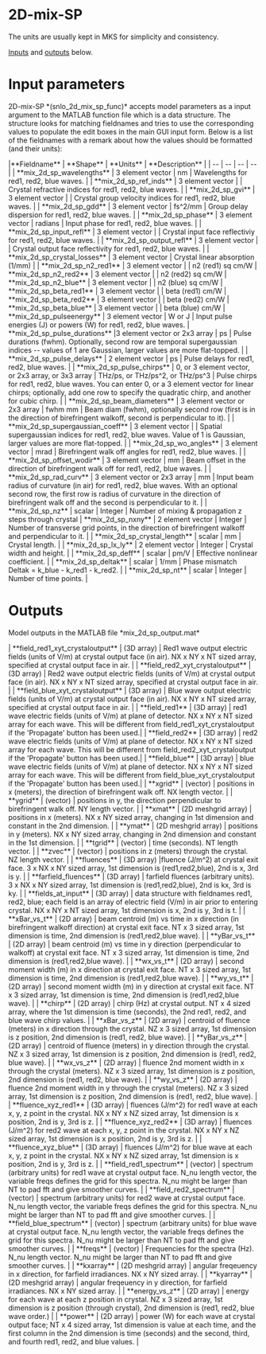 # 2D-mix-SP
The units are usually kept in MKS for simplicity and consistency.

<a href="#inputs">Inputs</a> and <a href="#outputs">outputs</a> below.

# Input parameters
<p id="inputs">
2D-mix-SP *(snlo_2d_mix_sp_func)* accepts model parameters as a input argument to the MATLAB function file which is a data structure. The structure looks for matching fieldnames and tries to use the corresponding values to populate the edit boxes in the main GUI input form. Below is a list of the fieldnames with a remark about how the values should be formatted (and their units):</p>
|**Fieldname** | **Shape** | **Units** | **Description** |
| -- | -- | -- | -- |
| **mix_2d_sp_wavelengths** | 3 element vector | nm | Wavelengths for red1, red2, blue waves. |
| **mix_2d_sp_ref_inds**    | 3 element vector |  | Crystal refractive indices for red1, red2, blue waves. |
| **mix_2d_sp_gvi**  		    | 3 element vector |  | Crystal group velocity indices for red1, red2, blue waves. |
| **mix_2d_sp_gdd** 		    | 3 element vector | fs^2/mm | Group delay dispersion for red1, red2, blue waves. |
| **mix_2d_sp_phase** 		  | 3 element vector | radians | Input phase for red1, red2, blue waves. |
| **mix_2d_sp_input_refl**  | 3 element vector |  | Crystal input face  reflectiviy for red1, red2, blue waves. | 
| **mix_2d_sp_output_refl** | 3 element vector |  | Crystal output face reflectivity for red1, red2, blue waves. | 
| **mix_2d_sp_crystal_losses** | 3 element vector | Crystal linear absorption (1/mm) |
| **mix_2d_sp_n2_red1**     | 3 element vector |  | n2 (red1) sq cm/W
| **mix_2d_sp_n2_red2**     | 3 element vector |  | n2 (red2) sq cm/W
| **mix_2d_sp_n2_blue**     | 3 element vector |  | n2 (blue) sq cm/W
| **mix_2d_sp_beta_red1**   | 3 element vector | | beta (red1) cm/W
| **mix_2d_sp_beta_red2**   | 3 element vector | | beta (red2) cm/W
| **mix_2d_sp_beta_blue**   | 3 element vector | | beta (blue) cm/W
| **mix_2d_sp_pulseenergy** | 3 element vector | W or J | Input pulse energies (J) or powers (W) for red1, red2, blue waves.
| **mix_2d_sp_pulse_durations** |3 element vector or 2x3 array | ps |  Pulse durations (fwhm). Optionally, second row are temporal supergaussian indices -- values of 1 are Gaussian, larger values are more flat-topped. |
| **mix_2d_sp_pulse_delays** | 2 element vector | ps  | Pulse delays for red1, red2, blue waves. | 
| **mix_2d_sp_pulse_chirps** | 0, or 3 element vector, or 2x3 array, or 3x3 array | THz/ps, or THz/ps^2, or THz/ps^3 |  Pulse chirps for red1, red2, blue waves. You can enter 0, or a 3 element vector for linear chirps; optionally, add one row to specify the quadratic chirp, and another for cubic chirp. | 
| **mix_2d_sp_beam_diameters** | 3 element vector or 2x3 array | fwhm mm | Beam diam (fwhm), optionally second row (first is in the direction of birefringent walkoff, second is perpendicular to it). |
| **mix_2d_sp_supergaussian_coeff** | 3 element vector |  | Spatial supergaussian indices for red1, red2, blue waves. Value of 1 is Gaussian, larger values are more flat-topped. |
| **mix_2d_sp_wo_angles**   | 3 element vector | mrad |  Birefringent walk off angles for red1, red2, blue waves. |
| **mix_2d_sp_offset_wodir** | 3 element vector | mm | Beam offset in the direction of birefringent walk off for red1, red2, blue waves. |
| **mix_2d_sp_rad_curv** | 3 element vector or 2x3 array | mm | Input beam radius of curvature (in air) for red1, red2, blue waves. With an optional second row, the first row is radius of curvature in the direction of birefringent walk off and the second is perpendicular to it. |
| **mix_2d_sp_nz** | scalar | Integer | Number of mixing & propagation z steps through crystal
| **mix_2d_sp_nxny** | 2 element vector |  Integer | Number of transverse grid points, in the direction of birefringent walkoff and perpendicular to it. | 
| **mix_2d_sp_crystal_length** | scalar | mm | Crystal length. |
| **mix_2d_sp_lx_ly** | 2 element vector | Integer | Crystal width and height. | 
| **mix_2d_sp_deff** | scalar | pm/V | Effective nonlinear coefficient. | 
| **mix_2d_sp_deltak** | scalar | 1/mm | Phase mismatch Deltak = k_blue - k_red1 - k_red2. | 
| **mix_2d_sp_nt** | scalar | Integer | Number of time points. | 


# Outputs
<p id="outputs">Model outputs in the MATLAB file *mix_2d_sp_output.mat*</p>
|   **field_red1_xyt_crystaloutput** | (3D array) | Red1 wave output electric fields (units of V/m) at crystal output face (in air). NX x NY x NT sized array, specified at crystal output face in air. | 
|   **field_red2_xyt_crystaloutput** | (3D array) | Red2 wave output electric fields (units of V/m) at crystal output face (in air). NX x NY x NT sized array, specified at crystal output face in air. | 
|   **field_blue_xyt_crystaloutput** | (3D array) | Blue wave output electric fields (units of V/m) at crystal output face (in air). NX x NY x NT sized array, specified at crystal output face in air. | 
|   **field_red1** 			| (3D array) | red1 wave electric fields (units of V/m) at plane of detector. NX x NY x NT sized array for each wave. This will be different from field_red1_xyt_crystaloutput if the 'Propagate' button has been used.|
|   **field_red2** 			| (3D array) | red2 wave electric fields (units of V/m) at plane of detector. NX x NY x NT sized array for each wave. This will be different from field_red2_xyt_crystaloutput if the 'Propagate' button has been used.|
|   **field_blue** 			| (3D array) | blue wave electric fields (units of V/m) at plane of detector. NX x NY x NT sized array for each wave. This will be different from field_blue_xyt_crystaloutput if the 'Propagate' button has been used.|
|   **xgrid** 				| (vector) | positions in x (meters), the direction of birefringent walk off. NX length vector. | 
|   **ygrid** 				| (vector) | positions in y, the direction perpendicular to birefringent walk off. NY length vector. | 
|   **xmat** 				| (2D meshgrid array) | positions in x (meters). NX x NY sized array, changing in 1st dimension and constant in the 2nd dimension. |
|   **ymat**				| (2D meshgrid array) | positions in y (meters). NX x NY sized array, changing in 2nd dimension and constant in the 1st dimension. |
|   **tgrid** 				| (vector) | time (seconds). NT length vector. |
|   **zvec** 				| (vector) | positions in z (meters) through the crystal. NZ length vector. |
|   **fluences** 			| (3D array) |fluence (J/m^2) at crystal exit face. 3 x NX x NY sized array, 1st dimension is (red1,red2,blue), 2nd is x, 3rd is y. |
|   **farfield_fluences** 	| (3D array) | farfield fluences (arbitrary units). 3 x NX x NY sized array, 1st dimension is (red1,red2,blue), 2nd is kx, 3rd is ky. | 
|   **fields_at_input** 	| (3D array) | data structure with fieldnames red1, red2, blue; each field is an array of electric field (V/m) in air prior to entering crystal. NX x NY x NT sized array, 1st dimension is x, 2nd is y, 3rd is t. | 
|   **xBar_vs_t** 			| (2D array) | beam centroid (m) vs time in x direction (in birefringent walkoff direction) at crystal exit face. NT x 3 sized array, 1st dimension is time, 2nd dimension is (red1,red2,blue wave). | 
|   **yBar_vs_t** 			| (2D array) | beam centroid (m) vs time in y direction (perpendicular to walkoff) at crystal exit face. NT x 3 sized array, 1st dimension is time, 2nd dimension is (red1,red2,blue wave). | 
|   **wx_vs_t**   			| (2D array) | second moment width (m) in x direction at crystal exit face. NT x 3 sized array, 1st dimension is time, 2nd dimension is (red1,red2,blue wave). | 
|   **wy_vs_t** 			| (2D array) | second moment width (m) in y direction at crystal exit face. NT x 3 sized array, 1st dimension is time, 2nd dimension is (red1,red2,blue wave). | 
|   **chirp**				| (2D array) | chirp (Hz) at crystal output. NT x 4 sized array, where the 1st dimension is time (seconds), the 2nd red1, red2, and blue wave chirp values. | 
|   **xBar_vs_z**			| (2D array) | centroid of fluence (meters) in x direction through the crystal. NZ x 3 sized array, 1st dimension is z position, 2nd dimension is (red1, red2, blue wave). | 
|   **yBar_vs_z** 			| (2D array) | centroid of fluence (meters) in y direction through the crystal. NZ x 3 sized array, 1st dimension is z position, 2nd dimension is (red1, red2, blue wave). | 
|   **wx_vs_z** 			| (2D array) | fluence 2nd moment width in x through the crystal (meters). NZ x 3 sized array, 1st dimension is z position, 2nd dimension is (red1, red2, blue wave). | 
|   **wy_vs_z** 			| (2D array) | fluence 2nd moment width in y through the crystal (meters). NZ x 3 sized array, 1st dimension is z position, 2nd dimension is (red1, red2, blue wave). | 
|   **fluence_xyz_red1** 	| (3D array) | fluences (J/m^2) for red1 wave at each x, y, z point in the crystal. NX x NY x NZ sized array, 1st dimension is x position, 2nd is y, 3rd is z. | 
|   **fluence_xyz_red2** 	| (3D array) | fluences (J/m^2) for red2 wave at each x, y, z point in the crystal. NX x NY x NZ sized array, 1st dimension is x position, 2nd is y, 3rd is z. | 
|   **fluence_xyz_blue** 	| (3D array) | fluences (J/m^2) for blue wave at each x, y, z point in the crystal. NX x NY x NZ sized array, 1st dimension is x position, 2nd is y, 3rd is z. | 
|   **field_red1_spectrum** | (vector) | spectrum (arbitrary units) for red1 wave at crystal output face. N_nu length vector, the variable freqs defines the grid for this spectra. N_nu might be larger than NT to pad fft and give smoother curves. | 
|   **field_red2_spectrum**	| (vector) | spectrum (arbitrary units) for red2 wave at crystal output face. N_nu length vector, the variable freqs defines the grid for this spectra. N_nu might be larger than NT to pad fft and give smoother curves. | 
|   **field_blue_spectrum**	| (vector) | spectrum (arbitrary units) for blue wave at crystal output face. N_nu length vector, the variable freqs defines the grid for this spectra. N_nu might be larger than NT to pad fft and give smoother curves. | 
|   **freqs** 				| (vector) | Frequencies for the spectra (Hz). N_nu length vector. N_nu might be larger than NT to pad fft and give smoother curves. | 
|   **kxarray** 			| (2D meshgrid array) |  angular freqeuency in x direction, for farfield irradiances. NX x NY sized array. | 
|   **kyarray** 			| (2D meshgrid array) |  angular freqeuency in y direction, for farfield irradiances. NX x NY sized array. | 
|   **energy_vs_z** 		| (2D array) | energy for each wave at each z position in crystal. NZ x 3 sized array, 1st dimension is z position (through crystal), 2nd dimension is (red1, red2, blue wave order.) | 
|   **power** 				| (2D array) |  power (W) for each wave at crystal output face; NT x 4 sized array, 1st dimension is value at each time, and the first column in the 2nd dimension is time (seconds) and the second, third, and fourth red1, red2, and blue values. | 
